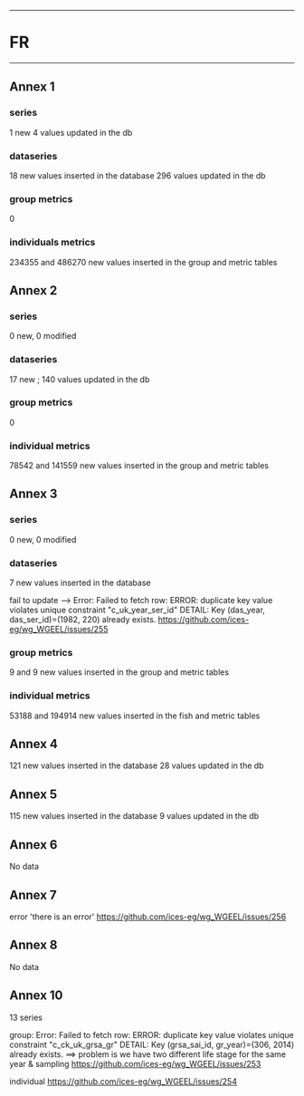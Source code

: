 -----------------------------------------------------------
# FR
-----------------------------------------------------------
## Annex 1

### series

1 new
4 values updated in the db

### dataseries

18 new values inserted in the database
296 values updated in the db

### group metrics

0

### individuals metrics

 234355 and 486270 new values inserted in the group and metric tables

## Annex 2

### series

0 new, 0 modified

### dataseries

17 new ; 140 values updated in the db

### group metrics

0

### individual metrics

 78542 and 141559 new values inserted in the group and metric tables

## Annex 3

### series

0 new, 0 modified

### dataseries

 7 new values inserted in the database
 
 fail to update --> Error: Failed to fetch row: ERROR:  duplicate key value violates unique constraint "c_uk_year_ser_id"
DETAIL:  Key (das_year, das_ser_id)=(1982, 220) already exists.
https://github.com/ices-eg/wg_WGEEL/issues/255
 
 ### group metrics
 
 9 and 9 new values inserted in the group and metric tables
 
 ### individual metrics
 
 53188 and 194914 new values inserted in the fish and metric tables

## Annex 4

 121 new values inserted in the database
28 values updated in the db

## Annex 5

 115 new values inserted in the database
9 values updated in the db

## Annex 6

No data

## Annex 7

error 'there is an error' https://github.com/ices-eg/wg_WGEEL/issues/256

## Annex 8

No data

## Annex 10
 
13 series
 
group: 
Error: Failed to fetch row: ERROR:  duplicate key value violates unique constraint "c_ck_uk_grsa_gr"
DETAIL:  Key (grsa_sai_id, gr_year)=(306, 2014) already exists. ==> problem is we have two different life stage for the same year & sampling
https://github.com/ices-eg/wg_WGEEL/issues/253

individual
https://github.com/ices-eg/wg_WGEEL/issues/254